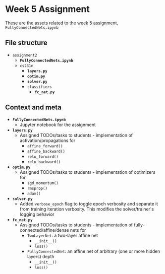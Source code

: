# Week 5 Assignment
These are the assets related to the week 5 assignment, `FullyConnectedNets.ipynb`

## File structure
* `assignment2`
    * **`FullyConnectedNets.ipynb`**
    * `cs231n`
        * **`layers.py`**
        * **`optim.py`**
        * **`solver.py`**
        * `classifiers`
            * **`fc_net.py`**

## Context and meta
* **`FullyConnectedNets.ipynb`**
    * Jupyter notebook for the assignment 
* **`layers.py`**
    * Assigned TODOs/tasks to students - implementation of activation/propagations for
        * `affine_forward()`
        * `affine_backward()`
        * `relu_forward()`
        * `relu_backward()`
* **`optim.py`**
    * Assigned TODOs/tasks to students - implementation of optimizers for
        * `sgd_momentum()`
        * `rmsprop()`
        * `adam()`
* **`solver.py`**
    * Added `verbose_epoch` flag to toggle epoch verbosity and separate it from training iteration verbosity. This modifies the solver/trainer's logging behavior
* **`fc_net.py`**
    * Assigned TODOs/tasks to students - implementation of fully-connected/affine/dense nets for
        * `TwoLayerNet`: a two-layer affine net
            * `__init__()`
            * `loss()`
        * `FullyConnectedNet`: an affine net of arbitrary (one or more hidden layers) depth
            * `__init__()`
            * `loss()`